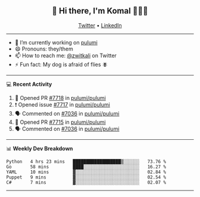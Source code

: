 <h2 align="center"> 👋 Hi there, I'm Komal 🧑🏾‍💻 </h2>
<p align="center">
    <a href="https://twitter.com/zwitkali">Twitter</a> •
    <a href="https://www.linkedin.com/in/komal-ali/">LinkedIn</a>
</p>

--------

- 🔭 I’m currently working on [pulumi](https://github.com/pulumi/pulumi)
- 😄 Pronouns: they/them
- 📫 How to reach me: [@zwitkali](https://twitter.com/zwitkali) on Twitter
- ⚡ Fun fact: My dog is afraid of flies 🪰

--------
💻 **Recent Activity**

<!--START_SECTION:activity-->
1. 💪 Opened PR [#7718](https://github.com/pulumi/pulumi/pull/7718) in [pulumi/pulumi](https://github.com/pulumi/pulumi)
2. ❗️ Opened issue [#7717](https://github.com/pulumi/pulumi/issues/7717) in [pulumi/pulumi](https://github.com/pulumi/pulumi)
3. 🗣 Commented on [#7036](https://github.com/pulumi/pulumi/issues/7036) in [pulumi/pulumi](https://github.com/pulumi/pulumi)
4. 💪 Opened PR [#7715](https://github.com/pulumi/pulumi/pull/7715) in [pulumi/pulumi](https://github.com/pulumi/pulumi)
5. 🗣 Commented on [#7036](https://github.com/pulumi/pulumi/issues/7036) in [pulumi/pulumi](https://github.com/pulumi/pulumi)
<!--END_SECTION:activity-->

--------

📊 **Weekly Dev Breakdown**
<!--START_SECTION:waka-->
```text
Python   4 hrs 23 mins   ██████████████████▒░░░░░░   73.76 % 
Go       58 mins         ████░░░░░░░░░░░░░░░░░░░░░   16.27 % 
YAML     10 mins         ▓░░░░░░░░░░░░░░░░░░░░░░░░   02.84 % 
Puppet   9 mins          ▓░░░░░░░░░░░░░░░░░░░░░░░░   02.54 % 
C#       7 mins          ▓░░░░░░░░░░░░░░░░░░░░░░░░   02.07 % 
```
<!--END_SECTION:waka-->

--------
